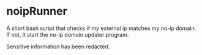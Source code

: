 # noipRunner
A short bash script that checks if my external ip matches my no-ip domain. If not, it start the no-ip domain updater program.

Sensitive information has been redacted.
